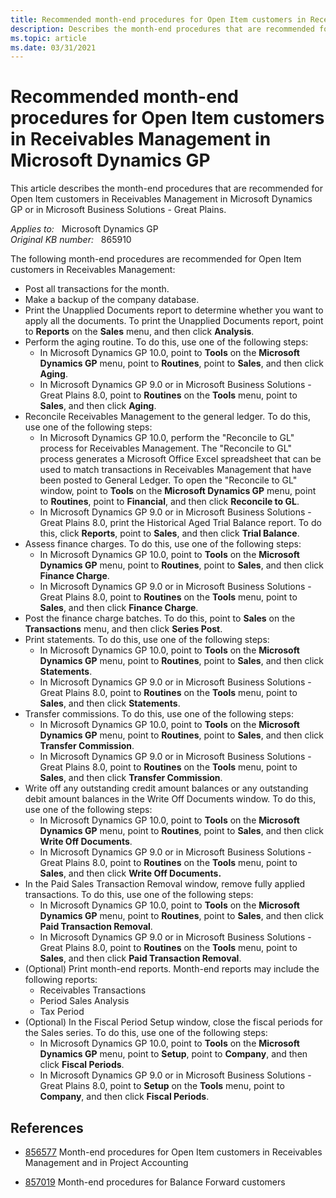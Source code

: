 ```yaml
---
title: Recommended month-end procedures for Open Item customers in Receivables Management in Microsoft Dynamics GP
description: Describes the month-end procedures that are recommended for Open Item customers in Receivables Management in Microsoft Dynamics GP or in Microsoft Business Solutions - Great Plains.
ms.topic: article
ms.date: 03/31/2021
---
```

# Recommended month-end procedures for Open Item customers in Receivables Management in Microsoft Dynamics GP

This article describes the month-end procedures that are recommended for Open Item customers in Receivables Management in Microsoft Dynamics GP or in Microsoft Business Solutions - Great Plains.

_Applies to:_ &nbsp; Microsoft Dynamics GP  
_Original KB number:_ &nbsp; 865910

The following month-end procedures are recommended for Open Item customers in Receivables Management:

- Post all transactions for the month.
- Make a backup of the company database.
- Print the Unapplied Documents report to determine whether you want to apply all the documents. To print the Unapplied Documents report, point to **Reports** on the **Sales** menu, and then click **Analysis**.
- Perform the aging routine. To do this, use one of the following steps:
  - In Microsoft Dynamics GP 10.0, point to **Tools** on the **Microsoft Dynamics GP** menu, point to **Routines**, point to **Sales**, and then click **Aging**.
  - In Microsoft Dynamics GP 9.0 or in Microsoft Business Solutions - Great Plains 8.0, point to **Routines** on the **Tools** menu, point to **Sales**, and then click **Aging**.
- Reconcile Receivables Management to the general ledger. To do this, use one of the following steps:
  - In Microsoft Dynamics GP 10.0, perform the "Reconcile to GL" process for Receivables Management. The "Reconcile to GL" process generates a Microsoft Office Excel spreadsheet that can be used to match transactions in Receivables Management that have been posted to General Ledger. To open the "Reconcile to GL" window, point to **Tools** on the **Microsoft Dynamics GP** menu, point to **Routines**, point to **Financial**, and then click **Reconcile to GL**.
  - In Microsoft Dynamics GP 9.0 or in Microsoft Business Solutions - Great Plains 8.0, print the Historical Aged Trial Balance report. To do this, click **Reports**, point to **Sales**, and then click **Trial Balance**.
- Assess finance charges. To do this, use one of the following steps:
  - In Microsoft Dynamics GP 10.0, point to **Tools** on the **Microsoft Dynamics GP** menu, point to **Routines**, point to **Sales**, and then click **Finance Charge**.
  - In Microsoft Dynamics GP 9.0 or in Microsoft Business Solutions - Great Plains 8.0, point to **Routines** on the **Tools** menu, point to **Sales**, and then click **Finance Charge**.
- Post the finance charge batches. To do this, point to **Sales** on the **Transactions** menu, and then click **Series Post**.
- Print statements. To do this, use one of the following steps:
  - In Microsoft Dynamics GP 10.0, point to **Tools** on the **Microsoft Dynamics GP** menu, point to **Routines**, point to **Sales**, and then click **Statements**.
  - In Microsoft Dynamics GP 9.0 or in Microsoft Business Solutions - Great Plains 8.0, point to **Routines** on the **Tools** menu, point to **Sales**, and then click **Statements**.
- Transfer commissions. To do this, use one of the following steps:
  - In Microsoft Dynamics GP 10.0, point to **Tools** on the **Microsoft Dynamics GP** menu, point to **Routines**, point to **Sales**, and then click **Transfer Commission**.
  - In Microsoft Dynamics GP 9.0 or in Microsoft Business Solutions - Great Plains 8.0, point to **Routines** on the **Tools** menu, point to **Sales**, and then click **Transfer Commission**.
- Write off any outstanding credit amount balances or any outstanding debit amount balances in the Write Off Documents window. To do this, use one of the following steps:
  - In Microsoft Dynamics GP 10.0, point to **Tools** on the **Microsoft Dynamics GP** menu, point to **Routines**, point to **Sales**, and then click **Write Off Documents**.
  - In Microsoft Dynamics GP 9.0 or in Microsoft Business Solutions - Great Plains 8.0, point to **Routines** on the **Tools** menu, point to **Sales**, and then click **Write Off Documents.**
- In the Paid Sales Transaction Removal window, remove fully applied transactions. To do this, use one of the following steps:
  - In Microsoft Dynamics GP 10.0, point to **Tools** on the **Microsoft Dynamics GP** menu, point to **Routines**, point to **Sales**, and then click **Paid Transaction Removal**.
  - In Microsoft Dynamics GP 9.0 or in Microsoft Business Solutions - Great Plains 8.0, point to **Routines** on the **Tools** menu, point to **Sales**, and then click **Paid Transaction Removal**.
- (Optional) Print month-end reports. Month-end reports may include the following reports:
  - Receivables Transactions
  - Period Sales Analysis
  - Tax Period
- (Optional) In the Fiscal Period Setup window, close the fiscal periods for the Sales series. To do this, use one of the following steps:
  - In Microsoft Dynamics GP 10.0, point to **Tools** on the **Microsoft Dynamics GP** menu, point to **Setup**, point to **Company**, and then click **Fiscal Periods**.
  - In Microsoft Dynamics GP 9.0 or in Microsoft Business Solutions - Great Plains 8.0, point to **Setup** on the **Tools** menu, point to **Company**, and then click **Fiscal Periods**.

## References

- [856577](https://support.microsoft.com/help/856577) Month-end procedures for Open Item customers in Receivables Management and in Project Accounting  

- [857019](https://support.microsoft.com/help/857019) Month-end procedures for Balance Forward customers

